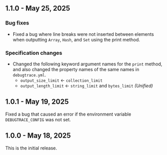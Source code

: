 ## 1.1.0 - May 25, 2025

### Bug fixes

* Fixed a bug where line breaks were not inserted between elements when outputting `Array`, `Hash`, and `Set` using the print method.

### Specification changes

* Changed the following keyword argument names for the `print` method, and also changed the property names of the same names in `debugtrace.yml`.
    * `output_size_limit` ← `collection_limit`
    * `output_length_limit` ← `string_limit` and `bytes_limit` _(Unified)_

## 1.0.1 - May 19, 2025

Fixed a bug that caused an error if the environment variable `DEBUGTRACE_CONFIG` was not set.

## 1.0.0 - May 18, 2025

This is the initial release.
